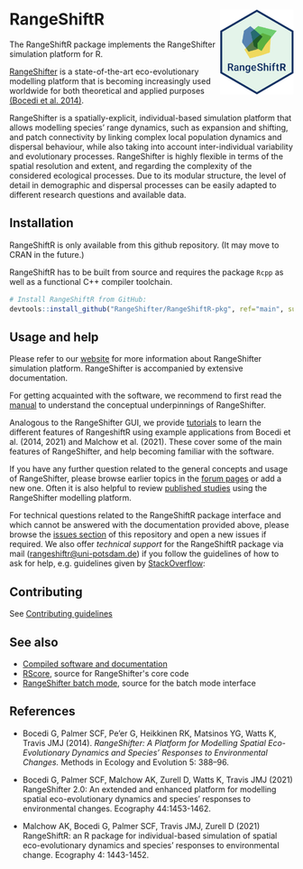 # RangeShiftR <img src="RangeShiftR/man/figures/RSRlogo.png" align="right" height = 150/>

The RangeShiftR package implements the RangeShifter simulation platform for R.

[RangeShifter](https://rangeshifter.github.io/)
is a state-of-the-art eco-evolutionary modelling platform that is becoming 
increasingly used worldwide for both theoretical and applied purposes
[(Bocedi et al. 2014)](https://besjournals.onlinelibrary.wiley.com/doi/full/10.1111/2041-210X.12162).

RangeShifter is a spatially-explicit, individual-based simulation platform that 
allows modelling species’ range dynamics, such as expansion and shifting, and 
patch connectivity by linking complex local population dynamics and dispersal 
behaviour, while also taking into account inter-individual variability and 
evolutionary processes. RangeShifter is highly flexible in terms of the spatial 
resolution and extent, and regarding the complexity of the considered ecological 
processes. Due to its modular structure, the level of detail in demographic and 
dispersal processes can be easily adapted to different research questions and 
available data.


## Installation

RangeShiftR is only available from this github repository.
(It may move to CRAN in the future.)

RangeShiftR has to be built from source and requires the package `Rcpp` as
well as a functional C++ compiler toolchain.

```r
# Install RangeShiftR from GitHub:
devtools::install_github("RangeShifter/RangeShiftR-pkg", ref="main", subdir="RangeShiftR")
```

## Usage and help

Please refer to our [website](https://rangeshifter.github.io/) for more information about RangeShifter simulation 
platform. RangeShifter is accompanied by extensive documentation. 

For getting acquainted with the software, we recommend to first read the [manual](https://raw.githubusercontent.com/RangeShifter/RangeShifter-software-and-documentation/master/RangeShifter_v2.0_UserManual.pdf) to understand the conceptual underpinnings of RangeShifter.

Analogous to the RangeShifter GUI, we provide [tutorials](https://rangeshifter.github.io/RangeshiftR-tutorials/) to learn the different features of RangeshiftR using example applications from Bocedi et al. (2014, 2021) and Malchow et al. (2021). These cover some of the main features of RangeShifter, and help becoming familiar with the software.

If you have any further question related to the general concepts and usage of RangeShifter, please browse earlier topics in the [forum pages](https://github.com/RangeShifter/RangeshiftR-tutorials/discussions) or add a new one. Often it is also helpful to review [published studies](https://rangeshifter.github.io/site/references/) using the RangeShifter modelling platform.

For technical questions related to the RangeShiftR package interface and which cannot be answered with the documentation provided above, please browse the [issues section](https://github.com/RangeShifter/RangeShiftR-package-dev/issues) of this repository and open a new issues if required. We also offer *technical support* for the RangeShiftR package via mail (rangeshiftr@uni-potsdam.de) if you follow the guidelines of how to ask for help, e.g. guidelines given by [StackOverflow](https://stackoverflow.com/help/how-to-ask):

## Contributing

See [Contributing guidelines](https://github.com/RangeShifter/RangeShiftR-package-dev/CONTRIBUTING.md)

## See also

-    [Compiled software and documentation](https://github.com/RangeShifter/RangeShifter-software-and-documentation)
-    [RScore](https://github.com/RangeShifter/RScore), source for RangeShifter's core code
-    [RangeShifter batch mode](https://github.com/RangeShifter/RangeShifter_batch_dev), source for the batch mode interface


## References

 - Bocedi G, Palmer SCF, Pe’er G, Heikkinen RK, Matsinos YG, Watts K, Travis JMJ (2014). 
 *RangeShifter: A Platform for Modelling Spatial Eco-Evolutionary Dynamics and 
 Species’ Responses to Environmental Changes.* Methods in Ecology and Evolution 5: 388–96. 

 - Bocedi G, Palmer SCF, Malchow AK, Zurell D, Watts K, Travis JMJ (2021) RangeShifter 2.0: An extended and enhanced platform for modelling spatial eco-evolutionary dynamics and species’ responses to environmental changes. Ecography 44:1453-1462.
 
 - Malchow AK, Bocedi G, Palmer SCF, Travis JMJ, Zurell D (2021) RangeShiftR: an R package for individual-based simulation of spatial eco-evolutionary dynamics and species’ responses to environmental change. Ecography 4: 1443-1452.
